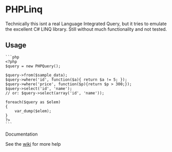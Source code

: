 PHPLinq
=======

Technically this isnt a real Language Integrated Query, but it tries to emulate the excellent C# LINQ library.
Still without much functionality and not tested.

Usage
-----

    ```php
    <?php	
    $query = new PHPQuery();
	
    $query->from($sample_data);
    $query->where('id', function($a){ return $a != 5; });
    $query->where('price', function($p){return $p > 300;});
    $query->select('id', 'name');
    // or: $query->select(array('id', 'name'));
    
    foreach($query as $elem)
    {
        var_dump($elem);
    }
    ?>
    ```
    
Documentation

See the [wiki][wiki] for more help

[wiki]: https://github.com/archaeron/PHPLinq/wiki
